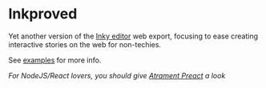 # Inkproved
Yet another version of the [Inky editor](https://www.inklestudios.com/ink/) web export, focusing to ease creating interactive stories on the web for non-techies.

See [examples](tree/main/examples) for more info.

*For NodeJS/React lovers, you should give [Atrament Preact](https://github.com/technix/atrament-preact-ui) a look*
